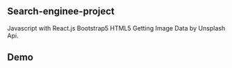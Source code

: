 
Search-enginee-project
---------------------------------------------------------------------------------------------------------------------------
Javascript with React.js
Bootstrap5
HTML5
Getting Image Data by Unsplash Api.

Demo
-----------------------------------------------------------------------------------------------------------------------
